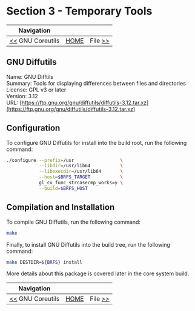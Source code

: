 # Section 3 - Temporary Tools

| Navigation |||
| --- | --- | ---: |
| [<<](./GNUCoreutils.md) GNU Coreutils | [HOME](../README.md) | File [>>](./File.md) |

## GNU Diffutils

Name: GNU Difftils<br />
Summary: Tools for displaying differences between files and directories<br />
License: GPL v3 or later<br />
Version: 3.12<br />
URL: [https://ftp.gnu.org/gnu/diffutils/diffutils-3.12.tar.xz](https://ftp.gnu.org/gnu/diffutils/diffutils-3.12.tar.xz)<br />

## Configuration

To configure GNU Diffutils for install into the build root, run the following command:

```bash
./configure --prefix=/usr                 \
            --libdir=/usr/lib64           \
            --libexecdir=/usr/lib64       \
            --host=$BRFS_TARGET           \
            gl_cv_func_strcasecmp_works=y \
            --build=$BRFS_HOST
```

## Compilation and Installation

To compile GNU Diffutils, run the following command:

```bash
make
```

Finally, to install GNU Diffutils into the build tree, run the following command:

```bash
make DESTDIR=${BRFS} install
```

More details about this package is covered later in the core system build.

| Navigation |||
| --- | --- | ---: |
| [<<](./GNUCoreutils.md) GNU Coreutils | [HOME](../README.md) | File [>>](./File.md) |
